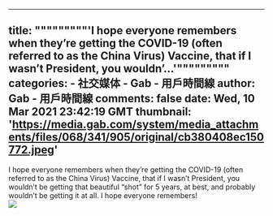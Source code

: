 
---
title: """""""""'I hope everyone remembers when they’re getting the COVID-19 (often referred to as the China Virus) Vaccine, that if I wasn’t President, you wouldn’...'"""""""""
categories: 
    - 社交媒体
    - Gab - 用戶時間線
author: Gab - 用戶時間線
comments: false
date: Wed, 10 Mar 2021 23:42:19 GMT
thumbnail: 'https://media.gab.com/system/media_attachments/files/068/341/905/original/cb380408ec150772.jpeg'
---

<div>   
I hope everyone remembers when they’re getting the COVID-19 (often referred to as the China Virus) Vaccine, that if I wasn’t President, you wouldn’t be getting that beautiful “shot” for 5 years, at best, and probably wouldn’t be getting it at all. I hope everyone remembers!<br><img src="https://media.gab.com/system/media_attachments/files/068/341/905/original/cb380408ec150772.jpeg" referrerpolicy="no-referrer">  
</div>
            